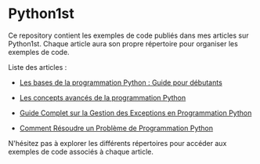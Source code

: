 # Python1st

Ce repository contient les exemples de code publiés dans mes articles sur 
Python1st. Chaque article aura son propre répertoire pour organiser les 
exemples de code.

Liste des articles :
- [Les bases de la programmation Python : Guide pour 
débutants](https://python1st.com/index.php/2023/07/19/les-bases-de-la-programmation-python-guide-debutants/)

- [Les concepts avancés de la programmation 
Python](https://python1st.com/index.php/2023/07/20/concepts-avances-programmation-python-expliques/)

- [Guide Complet sur la Gestion des Exceptions en Programmation 
Python](https://python1st.com/index.php/2023/07/21/guide-complet-sur-la-gestion-des-exceptions-en-programmation-python/)

- [Comment Résoudre un Problème de Programmation Python](https://python1st.com/index.php/2023/07/21/comment-resoudre-un-probleme-de-programmation-python/)


N'hésitez pas à explorer les différents répertoires pour accéder aux 
exemples de code associés à chaque article.

